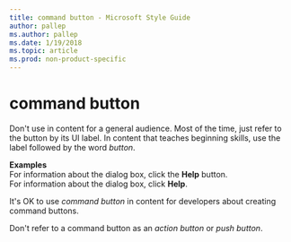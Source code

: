 ```yaml
---
title: command button - Microsoft Style Guide
author: pallep
ms.author: pallep
ms.date: 1/19/2018
ms.topic: article
ms.prod: non-product-specific
---
```


# command button

Don't
use in content for a general audience. Most of the time,
just refer to the button by its UI label. In content that
teaches beginning skills, use the label followed by the word *button*. 

**Examples**  
For information about the dialog box, click the **Help** button.  
For information about the dialog box, click **Help**.

It's OK to use *command button* in content for developers about creating command buttons.

Don't refer to a command button as an *action button* or *push button*. 
